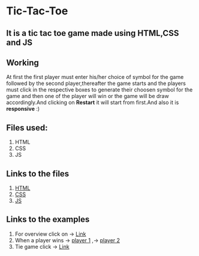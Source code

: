 # Tic-Tac-Toe
## It is a tic tac toe game made using HTML,CSS and JS

## Working

At first the first player must enter his/her choice of symbol for the game followed by the second player,thereafter the game starts and the players must click in the respective boxes to generate their choosen symbol for the game and then one of the player will win or the game will be draw accordingly.And clicking on **Restart** it will start from first.And also it is **responsive** :)

## Files used:
1. HTML
2. CSS
3. JS

## Links to the files
1. [HTML](https://github.com/IndranjanaChatterjee/Tic-Tac-Toe/blob/main/tic%20tac%20toe/index.html)
2. [CSS](https://github.com/IndranjanaChatterjee/Tic-Tac-Toe/blob/main/tic%20tac%20toe/style.css)
3. [JS](https://github.com/IndranjanaChatterjee/Tic-Tac-Toe/blob/main/tic%20tac%20toe/script.js)

## Links to the examples
1. For overview click on -> [Link](https://github.com/IndranjanaChatterjee/Tic-Tac-Toe/blob/main/tic%20tac%20toe/examples/overview.png)
2. When a player wins -> [player 1](https://github.com/IndranjanaChatterjee/Tic-Tac-Toe/blob/main/tic%20tac%20toe/examples/player%201%20wins.png)  ,-> [player 2](https://github.com/IndranjanaChatterjee/Tic-Tac-Toe/blob/main/tic%20tac%20toe/examples/player%202%20win.png)
3. Tie game click -> [Link](https://github.com/IndranjanaChatterjee/Tic-Tac-Toe/blob/main/tic%20tac%20toe/examples/tie%20game.png)


